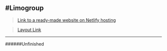 #Limogroup
---
>[Link to a ready-made website on Netlify hosting](https://limogroup.netlify.app)

>[Layout Link](https://www.figma.com/file/6NqNSRZ5bNb632Aw8l5Hum/%5BPublished%5D%5BEN%5D-%C2%ABLimogroup%C2%BB?type=design&node-id=0-1&mode=design&t=tjNnx0zqU8MboEAV-0)
---
######Unfinished